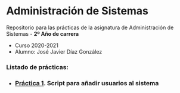 # Administración de Sistemas

Repositorio para las prácticas de la asignatura de Administración de Sistemas - **2º Año de carrera**
- Curso 2020-2021
- Alumno: José Javier Díaz González

### Listado de prácticas:
- ### [Práctica 1](https://github.com/alu0101128894/AS/blob/main/Pr%C3%A1ctica%201.%20Script%20para%20a%C3%B1adir%20usuarios%20al%20sistema/adduser.sh). Script para añadir usuarios al sistema
